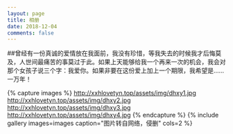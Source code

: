 ```yaml
---
layout: page
title: 相册
date: 2018-12-04
comments: false
---
```


##曾经有一份真诚的爱情放在我面前，我没有珍惜，等我失去的时候我才后悔莫及，人世间最痛苦的事莫过于此。如果上天能够给我一个再来一次的机会，我会对那个女孩子说三个字：我爱你。如果非要在这份爱上加上一个期限，我希望是……一万年！

{% capture images %}
    http://xxhlovetyn.top/assets/img/dhxy1.jpg
    http://xxhlovetyn.top/assets/img/dhxy2.jpg
    http://xxhlovetyn.top/assets/img/dhxy3.jpg
    http://xxhlovetyn.top/assets/img/dhxy4.jpg
{% endcapture %}
{% include gallery images=images caption="图片转自网络，侵删" cols=2 %}